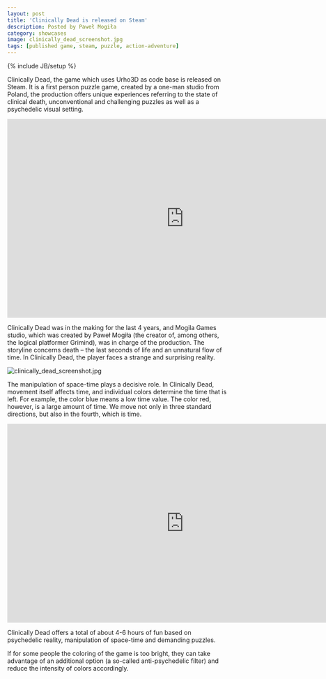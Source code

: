 ```yaml
---
layout: post
title: 'Clinically Dead is released on Steam'
description: Posted by Paweł Mogiła
category: showcases
image: clinically_dead_screenshot.jpg
tags: [published game, steam, puzzle, action-adventure]
---
```

{% include JB/setup %}

Clinically Dead, the game which uses Urho3D as code base is released on Steam. It is a first person puzzle game, created by a one-man studio from Poland, the production offers unique experiences referring to the state of clinical death, unconventional and challenging puzzles as well as a psychedelic visual setting.

<p class="embed-responsive embed-responsive-16by9">
  <iframe width="810" height="456" src="https://www.youtube.com/embed/nMxLbjezEkY" frameborder="0" allow="accelerometer; autoplay; encrypted-media; gyroscope; picture-in-picture" allowfullscreen></iframe>
</p>


Clinically Dead was in the making for the last 4 years, and Mogila Games studio, which was created by Paweł Mogiła (the creator of, among others, the logical platformer Grimind), was in charge of the production. The storyline concerns death – the last seconds of life and an unnatural flow of time. In Clinically Dead, the player faces a strange and surprising reality.

![clinically_dead_screenshot.jpg](https://steamcdn-a.akamaihd.net/steam/apps/927840/ss_c551ce4a628869d47e2c5ca93ecfc1be3af9ffc6.1920x1080.jpg)

The manipulation of space-time plays a decisive role. In Clinically Dead, movement itself affects time, and individual colors determine the time that is left. For example, the color blue means a low time value. The color red, however, is a large amount of time. We move not only in three standard directions, but also in the fourth, which is time.

<p class="embed-responsive embed-responsive-16by9">
  <iframe width="810" height="456" src="https://www.youtube.com/embed/WwYjgUQpcD8" frameborder="0" allow="accelerometer; autoplay; encrypted-media; gyroscope; picture-in-picture" allowfullscreen></iframe>
</p>

Clinically Dead offers a total of about 4-6 hours of fun based on psychedelic reality, manipulation of space-time and demanding puzzles.

If for some people the coloring of the game is too bright, they can take advantage of an additional option (a so-called anti-psychedelic  filter) and reduce the intensity of colors accordingly.
